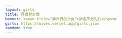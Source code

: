 ```yaml
---
layout: girls
title: 异世界少女
banner: <span title="异世界的少女">排名不分先后</span>
girls: https://wives.vercel.app/girls.json
random: true
---
```


